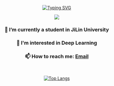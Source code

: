<!--### Hi there 👋-->
<!--
**SJP2022/SJP2022** is a ✨ _special_ ✨ repository because its `README.md` (this file) appears on your GitHub profile.

Here are some ideas to get you started:

- 🔭 I’m currently working on ...
- 🌱 I’m currently learning ...
- 👯 I’m looking to collaborate on ...
- 🤔 I’m looking for help with ...
- 💬 Ask me about ...
- 📫 How to reach me: ...
- 😄 Pronouns: ...
- ⚡ Fun fact: ...
-->


<div align="center">
<a href="https://git.io/typing-svg"><img src="https://readme-typing-svg.demolab.com?font=Fira+Code&pause=1000&center=true&vCenter=true&width=435&lines=Welcome+to+HUNTER's+GitHub+Profile%F0%9F%91%8B" alt="Typing SVG" /></a>

![](https://count.getloli.com/get/@SJP2022.github.readme)

### 🔭 I’m currently a student in JiLin University

### 🎯 I'm interested in Deep Learning

### 📫 How to reach me: [Email](mailto:sjp1212@foxmail.com)

<br>

[![Top Langs](https://github-readme-stats.vercel.app/api/top-langs/?username=sjp2022&layout=compact&card_width=350)](https://github.com/anuraghazra/github-readme-stats)
</div>
